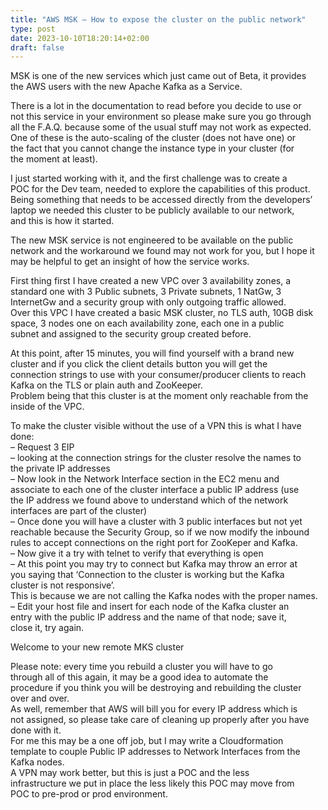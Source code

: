 ```yaml
---
title: "AWS MSK – How to expose the cluster on the public network"
type: post
date: 2023-10-10T18:20:14+02:00
draft: false
---
```

 

MSK is one of the new services which just came out of Beta, it provides  
the AWS users with the new Apache Kafka as a Service.

There is a lot in the documentation to read before you decide to use or  
not this service in your environment so please make sure you go through  
all the F.A.Q. because some of the usual stuff may not work as expected.  
One of these is the auto-scaling of the cluster (does not have one) or  
the fact that you cannot change the instance type in your cluster (for  
the moment at least).

I just started working with it, and the first challenge was to create a  
POC for the Dev team, needed to explore the capabilities of this product.  
Being something that needs to be accessed directly from the developers’  
laptop we needed this cluster to be publicly available to our network,  
and this is how it started.

The new MSK service is not engineered to be available on the public  
network and the workaround we found may not work for you, but I hope it  
may be helpful to get an insight of how the service works.

First thing first I have created a new VPC over 3 availability zones, a  
standard one with 3 Public subnets, 3 Private subnets, 1 NatGw, 3  
InternetGw and a security group with only outgoing traffic allowed.  
Over this VPC I have created a basic MSK cluster, no TLS auth, 10GB disk  
space, 3 nodes one on each availability zone, each one in a public  
subnet and assigned to the security group created before.

At this point, after 15 minutes, you will find yourself with a brand new  
cluster and if you click the client details button you will get the  
connection strings to use with your consumer/producer clients to reach  
Kafka on the TLS or plain auth and ZooKeeper.  
Problem being that this cluster is at the moment only reachable from the  
inside of the VPC.

To make the cluster visible without the use of a VPN this is what I have  
done:  
– Request 3 EIP  
– looking at the connection strings for the cluster resolve the names to  
the private IP addresses  
– Now look in the Network Interface section in the EC2 menu and  
associate to each one of the cluster interface a public IP address (use  
the IP address we found above to understand which of the network  
interfaces are part of the cluster)  
– Once done you will have a cluster with 3 public interfaces but not yet  
reachable because the Security Group, so if we now modify the inbound  
rules to accept connections on the right port for ZooKeper and Kafka.  
– Now give it a try with telnet to verify that everything is open  
– At this point you may try to connect but Kafka may throw an error at  
you saying that ‘Connection to the cluster is working but the Kafka  
cluster is not responsive’.  
This is because we are not calling the Kafka nodes with the proper names.  
– Edit your host file and insert for each node of the Kafka cluster an  
entry with the public IP address and the name of that node; save it,  
close it, try again.

Welcome to your new remote MKS cluster

Please note: every time you rebuild a cluster you will have to go  
through all of this again, it may be a good idea to automate the  
procedure if you think you will be destroying and rebuilding the cluster  
over and over.  
As well, remember that AWS will bill you for every IP address which is  
not assigned, so please take care of cleaning up properly after you have  
done with it.  
For me this may be a one off job, but I may write a Cloudformation  
template to couple Public IP addresses to Network Interfaces from the  
Kafka nodes.  
A VPN may work better, but this is just a POC and the less  
infrastructure we put in place the less likely this POC may move from  
POC to pre-prod or prod environment.